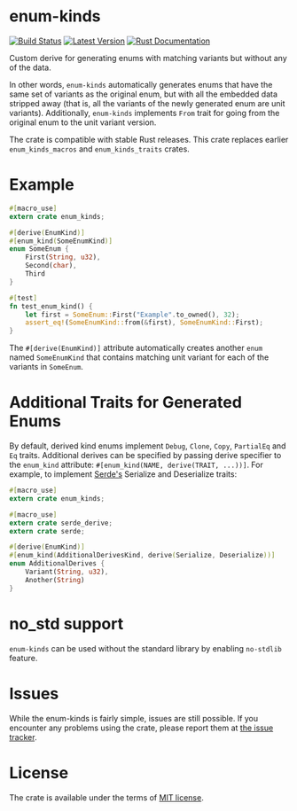 # enum-kinds

[![Build Status](https://api.travis-ci.org/Soft/enum-kinds.svg?branch=master)](https://travis-ci.org/Soft/enum-kinds)
[![Latest Version](https://img.shields.io/crates/v/enum-kinds.svg)](https://crates.io/crates/enum-kinds)
[![Rust Documentation](https://img.shields.io/badge/api-rustdoc-blue.svg)](https://docs.rs/enum-kinds)

Custom derive for generating enums with matching variants but without any of
the data.

In other words, `enum-kinds` automatically generates enums that have the
same set of variants as the original enum, but with all the embedded data
stripped away (that is, all the variants of the newly generated enum are
unit variants). Additionally, `enum-kinds` implements `From` trait for going
from the original enum to the unit variant version.

The crate is compatible with stable Rust releases. This crate replaces
earlier `enum_kinds_macros` and `enum_kinds_traits` crates.

# Example

```rust
#[macro_use]
extern crate enum_kinds;

#[derive(EnumKind)]
#[enum_kind(SomeEnumKind)]
enum SomeEnum {
    First(String, u32),
    Second(char),
    Third
}

#[test]
fn test_enum_kind() {
    let first = SomeEnum::First("Example".to_owned(), 32);
    assert_eq!(SomeEnumKind::from(&first), SomeEnumKind::First);
}
```

The `#[derive(EnumKind)]` attribute automatically creates another `enum` named
`SomeEnumKind` that contains matching unit variant for each of the variants in
`SomeEnum`.

# Additional Traits for Generated Enums

By default, derived kind enums implement `Debug`, `Clone`, `Copy`, `PartialEq`
and `Eq` traits. Additional derives can be specified by passing derive specifier
to the `enum_kind` attribute: `#[enum_kind(NAME, derive(TRAIT, ...))]`. For
example, to implement [Serde's](https://serde.rs) Serialize and Deserialize
traits:

``` rust
#[macro_use]
extern crate enum_kinds;

#[macro_use]
extern crate serde_derive;
extern crate serde;

#[derive(EnumKind)]
#[enum_kind(AdditionalDerivesKind, derive(Serialize, Deserialize))]
enum AdditionalDerives {
    Variant(String, u32),
    Another(String)
}
```

# no_std support

`enum-kinds` can be used without the standard library by enabling `no-stdlib`
feature.

# Issues

While the enum-kinds is fairly simple, issues are still possible. If you
encounter any problems using the crate, please report them at [the issue
tracker](https://bitbucket.org/Soft/enum-kinds/issues).

# License

The crate is available under the terms of [MIT license](https://opensource.org/licenses/MIT).
